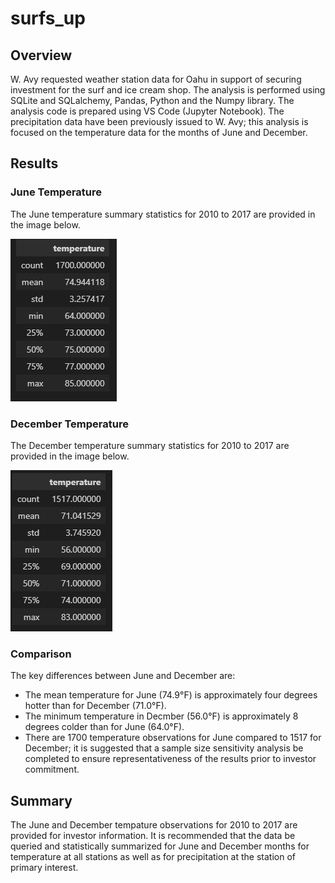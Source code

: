 # surfs_up
## Overview
W. Avy requested weather station data for Oahu in support of securing investment for the surf and ice cream shop. The analysis is performed using SQLite and SQLalchemy, Pandas, Python and the Numpy library. The analysis code is prepared using VS Code (Jupyter Notebook). The precipitation data have been previously issued to W. Avy; this analysis is focused on the temperature data for the months of June and December.

## Results
### June Temperature
The June temperature summary statistics for 2010 to 2017 are provided in the image below.

![image](/Resources/June_temp_stats.png)

### December Temperature
The December temperature summary statistics for 2010 to 2017 are provided in the image below.

![image](/Resources/Dec_temp_stats.png)

### Comparison
The key differences between June and December are:
* The mean temperature for June (74.9°F) is approximately four degrees hotter than for December (71.0°F).
* The minimum temperature in Decmber (56.0°F) is approximately 8 degrees colder than for June (64.0°F).
* There are 1700 temperature observations for June compared to 1517 for December; it is suggested that a sample size sensitivity analysis be completed to ensure representativeness of the results prior to investor commitment. 

## Summary
The June and December tempature observations for 2010 to 2017 are provided for investor information. It is recommended that the data be queried and statistically summarized  for June and December months for temperature at all stations as well as for precipitation at the station of primary interest. 
